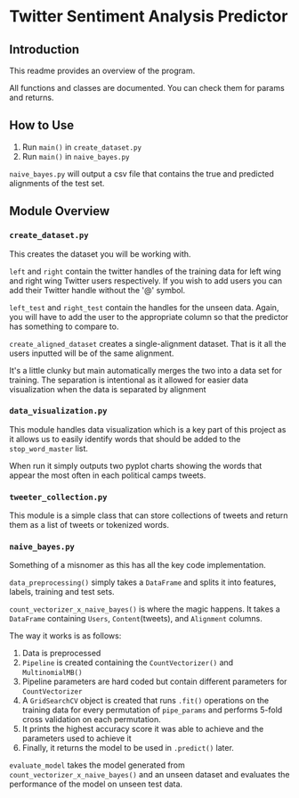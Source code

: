 # Twitter Sentiment Analysis Predictor

## Introduction
This readme provides an overview of the program.

All functions and classes are documented. You can check them for params and returns.

## How to Use
1. Run `main()` in `create_dataset.py`
2. Run `main()` in `naive_bayes.py`

`naive_bayes.py` will output a csv file that contains the true and predicted alignments of
the test set.

## Module Overview
### `create_dataset.py`
This creates the dataset you will be working with.

`left` and `right` contain the twitter handles of the training data for left
wing and right wing Twitter users respectively. If you wish to add users you can add their
Twitter handle without the '@' symbol.

`left_test` and `right_test` contain the handles for the unseen data. Again, you
will have to add the user to the appropriate column so that the predictor has something 
to compare to.

`create_aligned_dataset` creates a single-alignment dataset. That is it all the users 
inputted will be of the same alignment.

It's a little clunky but main automatically merges the two into a data set for training. The
separation is intentional as it allowed for easier data visualization when the data is 
separated by alignment

### `data_visualization.py`
This module handles data visualization which is a key part of this project as it allows us
to easily identify words that should be added to the `stop_word_master` list.

When run it simply outputs two pyplot charts showing the words that appear the most often
in each political camps tweets.

### `tweeter_collection.py`
This module is a simple class that can store collections of tweets and return them
as a list of tweets or tokenized words.

### `naive_bayes.py`
Something of a misnomer as this has all the key code implementation.

`data_preprocessing()` simply takes a `DataFrame` and splits it into features, labels,
training and test sets.

`count_vectorizer_x_naive_bayes()` is where the magic happens. It takes a `DataFrame`
containing `Users`, `Content`(tweets), and `Alignment` columns.

The way it works is as follows:
1. Data is preprocessed
2. `Pipeline` is created containing the `CountVectorizer()` and `MultinomialMB()`
3. Pipeline parameters are hard coded but contain different parameters for `CountVectorizer`
4. A `GridSearchCV` object is created that runs `.fit()` operations on the training data for
every permutation of `pipe_params` and performs 5-fold cross validation on each permutation.
5. It prints the highest accuracy score it was able to achieve and the parameters used to achieve it
6. Finally, it returns the model to be used in `.predict()` later.

`evaluate_model` takes the model generated from `count_vectorizer_x_naive_bayes()` and an unseen dataset
and evaluates the performance of the model on unseen test data.
